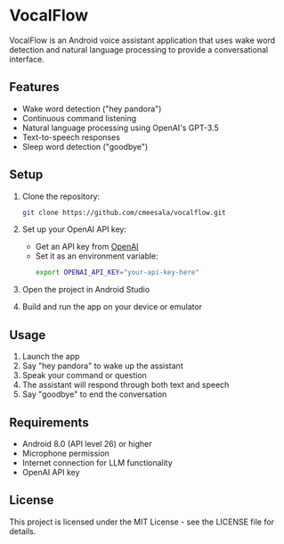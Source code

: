 # VocalFlow

VocalFlow is an Android voice assistant application that uses wake word detection and natural language processing to provide a conversational interface.

## Features

- Wake word detection ("hey pandora")
- Continuous command listening
- Natural language processing using OpenAI's GPT-3.5
- Text-to-speech responses
- Sleep word detection ("goodbye")

## Setup

1. Clone the repository:
   ```bash
   git clone https://github.com/cmeesala/vocalflow.git
   ```

2. Set up your OpenAI API key:
   - Get an API key from [OpenAI](https://platform.openai.com/api-keys)
   - Set it as an environment variable:
     ```bash
     export OPENAI_API_KEY="your-api-key-here"
     ```

3. Open the project in Android Studio

4. Build and run the app on your device or emulator

## Usage

1. Launch the app
2. Say "hey pandora" to wake up the assistant
3. Speak your command or question
4. The assistant will respond through both text and speech
5. Say "goodbye" to end the conversation

## Requirements

- Android 8.0 (API level 26) or higher
- Microphone permission
- Internet connection for LLM functionality
- OpenAI API key

## License

This project is licensed under the MIT License - see the LICENSE file for details. 